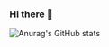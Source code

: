 ### Hi there 👋
![Anurag's GitHub stats](https://github-readme-stats.vercel.app/api?username=anuraghazra&theme=dark&show_icons=true)
<!--
**nhimxu00/nhimxu00** is a ✨ _special_ ✨ repository because its `README.md` (this file) appears on your GitHub profile.

Here are some ideas to get you started:

- 🔭 I’m currently working on ...
- 🌱 I’m currently learning ...
- 👯 I’m looking to collaborate on ...
- 🤔 I’m looking for help with ...
- 💬 Ask me about ...
- 📫 How to reach me: ...
- 😄 Pronouns: ...
- ⚡ Fun fact: ...
-->
